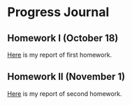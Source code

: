 # Progress Journal

## Homework I (October 18)

[Here](/files/IE581-HW1-2019-SevalAta.html) is my report of first homework.

## Homework II (November 1)

[Here](/files/IE582-HW2-2019-SevalAta.html) is my report of second homework.


